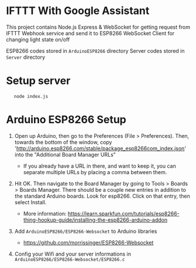 # IFTTT With Google Assistant
This project contains Node.js Express & WebSocket for getting request from IFTTT Webhook service and send it to ESP8266 WebSocket Client for changing light state on/off

ESP8266 codes stored in `ArduinoESP8266` directory
Server codes stored in `Server` directory

# Setup server
       node index.js

# Arduino ESP8266 Setup
1. Open up Arduino, then go to the Preferences (File > Preferences). Then, towards the bottom of the window, copy 'http://arduino.esp8266.com/stable/package_esp8266com_index.json' into the "Additional Board Manager URLs"
    * If you already have a URL in there, and want to keep it, you can separate multiple URLs by placing a comma between them.
1. Hit OK. Then navigate to the Board Manager by going to Tools > Boards > Boards Manager. There should be a couple new entries in addition to the standard Arduino boards. Look for esp8266. Click on that entry, then select Install.
    * More information: https://learn.sparkfun.com/tutorials/esp8266-thing-hookup-guide/installing-the-esp8266-arduino-addon

1. Add `ArduinoESP8266/ESP8266-Websocket` to Arduino libraries
    * https://github.com/morrissinger/ESP8266-Websocket
1. Config your Wifi and your server informations in `ArduinoESP8266/ESP8266-Websocket/ESP8266.c`